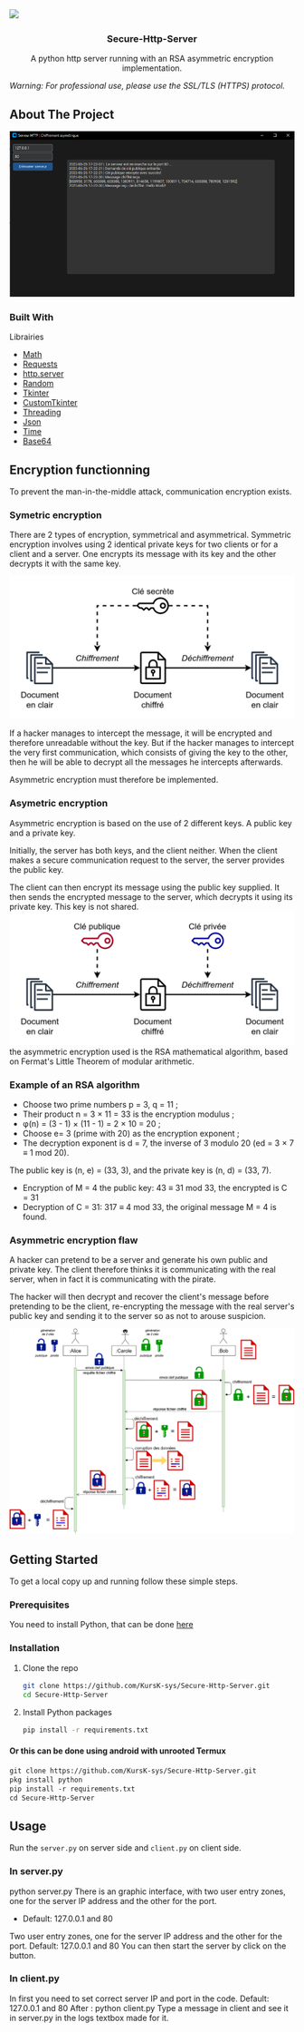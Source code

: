 <img src="https://img.shields.io/badge/RSA Implementation in HTTP Server-README-blue">
<h3 align="center">Secure-Http-Server</h3>

<p align="center">
    A python http server running with an RSA asymmetric encryption implementation.
    <br>
    
_Warning: For professional use, please use the SSL/TLS (HTTPS) protocol._
 
## About The Project
<img src="assets/preview.png" alt="preview">

### Built With
Librairies 
* [Math](https://docs.python.org/3/library/math.html)
* [Requests](https://github.com/psf/requests)
* [http.server](https://docs.python.org/3/library/http.server.html)
* [Random](https://docs.python.org/fr/3/library/random.html)
* [Tkinter](https://docs.python.org/fr/3/library/tkinter.html)
* [CustomTkinter](https://customtkinter.tomschimansky.com/)
* [Threading](https://docs.python.org/fr/3/library/threading.html)
* [Json](https://docs.python.org/fr/3/library/json.html?highlight=json#module-json)
* [Time](https://docs.python.org/fr/3/library/time.html?highlight=time#module-time)
* [Base64](https://docs.python.org/fr/3/library/base64.html?highlight=base64#module-base64)

  
## Encryption functionning
To prevent the man-in-the-middle attack, communication encryption exists.

### Symetric encryption
There are 2 types of encryption, symmetrical and asymmetrical.
Symmetric encryption involves using 2 identical private keys for two clients or for a client and a server. One encrypts its message with its key and the other decrypts it with the same key. 

<img src="assets/symetric.png" alt="symetric">

If a hacker manages to intercept the message, it will be encrypted and therefore unreadable without the key. But if the hacker manages to intercept the very first communication, which consists of giving the key to the other, then he will be able to decrypt all the messages he intercepts afterwards. 

Asymmetric encryption must therefore be implemented.

### Asymetric encryption
Asymmetric encryption is based on the use of 2 different keys. A public key and a private key.

Initially, the server has both keys, and the client neither. When the client makes a secure communication request to the server, the server provides the public key. 

The client can then encrypt its message using the public key supplied. It then sends the encrypted message to the server, which decrypts it using its private key. This key is not shared.
<img src="assets/asymetric.png" alt="asymetric">
the asymmetric encryption used is the RSA mathematical algorithm, based on Fermat's Little Theorem of modular arithmetic.

### Example of an RSA algorithm

* Choose two prime numbers p = 3, q = 11 ;
* Their product n = 3 × 11 = 33 is the encryption modulus ;
* φ(n) = (3 - 1) × (11 - 1) = 2 × 10 = 20 ;
* Choose e= 3 (prime with 20) as the encryption exponent ;
* The decryption exponent is d = 7, the inverse of 3 modulo 20 (ed = 3 × 7 ≡ 1 mod 20).

The public key is (n, e) = (33, 3), and the private key is (n, d) = (33, 7). 

* Encryption of M = 4 the public key: 43 ≡ 31 mod 33, the encrypted is C = 31 
* Decryption of C = 31: 317 ≡ 4 mod 33, the original message M = 4 is found.
  
### Asymmetric encryption flaw
A hacker can pretend to be a server and generate his own public and private key. The client therefore thinks it is communicating with the real server, when in fact it is communicating with the pirate.

The hacker will then decrypt and recover the client's message before pretending to be the client, re-encrypting the message with the real server's public key and sending it to the server so as not to arouse suspicion.

<img src="assets/flaw.png" alt="flaw">

## Getting Started

To get a local copy up and running follow these simple steps.

### Prerequisites
You need to install Python, that can be done [here](https://www.python.org)

### Installation
1. Clone the repo
   ```sh
   git clone https://github.com/KursK-sys/Secure-Http-Server.git
   cd Secure-Http-Server
   ```
2. Install Python packages
   ```sh
   pip install -r requirements.txt
   ```
   
#### Or this can be done using android with unrooted Termux
```
git clone https://github.com/KursK-sys/Secure-Http-Server.git
pkg install python
pip install -r requirements.txt
cd Secure-Http-Server
```
## Usage

Run the `server.py` on server side and `client.py` on client side.

### In server.py
python server.py
There is an graphic interface, with two user entry zones, one for the server IP address and the other for the port. 
* Default: 127.0.0.1 and 80

Two user entry zones, one for the server IP address and the other for the port. 
Default: 127.0.0.1 and 80
You can then start the server by click on the button.

### In client.py
In first you need to set correct server IP and port in the code.
Default: 127.0.0.1 and 80
After :
python client.py
Type a message in client and see it in server.py in the logs textbox made for it. 
